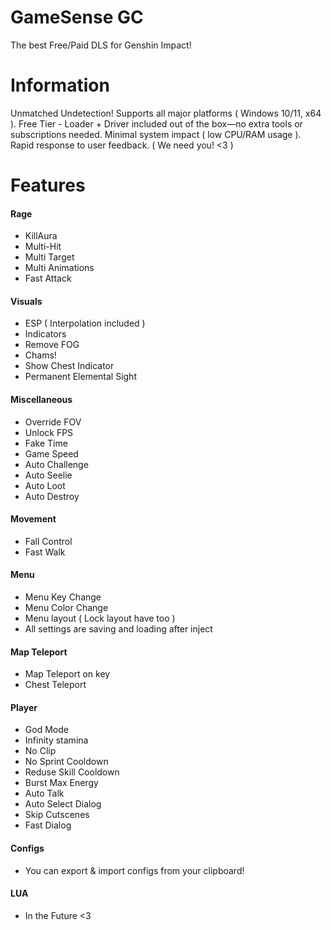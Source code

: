 # GameSense GC
The best Free/Paid DLS for Genshin Impact!

# Information
Unmatched Undetection! Supports all major platforms ( Windows 10/11, x64 ). Free Tier - Loader + Driver included out of the box—no extra tools or subscriptions needed. Minimal system impact ( low CPU/RAM usage ). Rapid response to user feedback. ( We need you! <3 )

# Features
#### Rage
* KillAura
* Multi-Hit
* Multi Target
* Multi Animations
* Fast Attack
#### Visuals
* ESP ( Interpolation included )
* Indicators
* Remove FOG
* Chams!
* Show Chest Indicator
* Permanent Elemental Sight
#### Miscellaneous
* Override FOV
* Unlock FPS
* Fake Time
* Game Speed
* Auto Challenge
* Auto Seelie
* Auto Loot
* Auto Destroy
#### Movement
* Fall Control
* Fast Walk
#### Menu
* Menu Key Change
* Menu Color Change
* Menu layout ( Lock layout have too )
* All settings are saving and loading after inject
#### Map Teleport
* Map Teleport on key
* Chest Teleport
#### Player
* God Mode
* Infinity stamina
* No Clip
* No Sprint Cooldown
* Reduse Skill Cooldown
* Burst Max Energy
* Auto Talk
* Auto Select Dialog
* Skip Cutscenes
* Fast Dialog
#### Configs
* You can export & import configs from your clipboard!
#### LUA
* In the Future <3
